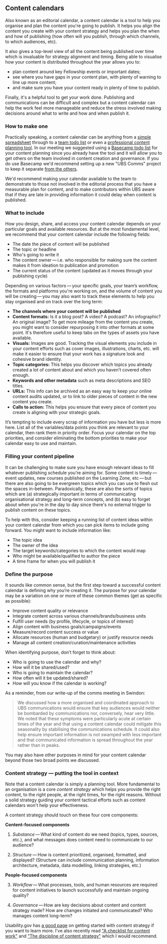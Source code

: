 ## Content calendars

Also known as an editorial calendar, a content calendar is a tool to help you organise and plan the content you're going to publish. It helps you align the content you create with your content strategy and helps you plan the when and how of publishing (how often will you publish, through which channels, to which audiences, etc).

It also gives a top-level view of all the content being published over time which is invaluable for strategy alignment and timing. Being able to visualise how your content is distributed throughout the year allows you to:

- plan content around key Fellowship events or important dates;
- see where you have gaps in your content plan, with plenty of warning to line up more content;
- and make sure you have your content ready in plenty of time to publish.

Finally, it's a helpful tool to get your work done. Publishing and communications can be difficult and complex but a content calendar can help the work feel more manageable and reduce the stress involved making decisions around what to write and how and when publish it.

### How to make one
Practically speaking, a content calendar can be anything from a [simple spreadsheet](https://docs.google.com/spreadsheets/d/1FtmTItkUjUFXMB6vhwSaATQo1AoC3yZwqooOQ4UZWHM/edit?usp=sharing) through to a [team todo list](https://asana.com/guide/examples/marketing/editorial-calendar) or even a [professional content planning tool](https://gathercontent.com/editorial-calendar). In our meeting we suggested using a [Basecamp todo list](https://basecamp.com/help/3/guides/projects/to-dos) for your content planning since you already have the tool and it will allow you to get others on the team involved in content creation and governance. If you do use Basecamp we'd recommend setting up a new "UBS Comms" project to keep it separate [from the others](https://3.basecamp.com/3225710/projects).

We'd recommend making your calendar available to the team to demonstrate to those not involved in the editorial process that you have a measurable plan for content, and to make contributors within UBS aware that if they are late in providing information it could delay when content is published.

### What to include

How you design, share, and access your content calendar depends on your particular goals and available resources. But at the most fundamental level, we recommend that your content calendar include the following fields:

- The date the piece of content will be published
- The topic or headline
- Who's going to write it
- The content owner — i.e. who responsible for making sure the content makes it from ideation to publication and promotion
- The current status of the content (updated as it moves through your publishing cycle)

Depending on various factors — your specific goals, your team’s workflow, the formats and platforms you're working on, and the volume of content you will be creating — you may also want to track these elements to help you stay organised and on track over the long term:

- **The channels where your content will be published**
- **Content formats:** Is it a blog post? A video? A podcast? An infographic? An original image? To get more mileage from the content you create, you might want to consider repurposing it into other formats at some point. It's therefore useful to keep tabs on the types of assets you have available.
- **Visuals:** Images are good. Tracking the visual elements you include in your content efforts such as cover images, illustrations, charts, etc. will make it easier to ensure that your work has a signature look and cohesive brand identity.
- **Topic categories:** This helps you discover which topics you already created a lot of content about and which you haven’t covered often enough.
- **Keywords and other metadata** such as meta descriptions and SEO titles.
- **URLs:** This info can be archived as an easy way to keep your online content audits updated, or to link to older pieces of content in the new content you create.
- **Calls to action:** This helps you ensure that every piece of content you create is aligning with your strategic goals.

It’s tempting to include every scrap of information you have but less is more here. List all of the variables/data points you think are relevant to your calendar, then rank them in priority order. Focus your calendar on the top priorities, and consider eliminating the bottom priorities to make your calendar easy to use and maintain.

### Filling your content pipeline

It can be challenging to make sure you have enough relevant ideas to fill whatever publishing schedule you're aiming for. Some content is timely — event updates, new courses published on the Learning Zone, etc — but there are also going to be evergreen topics which you can use to flesh out the spaces in-between. Paradoxically, these are also the sorts of topics which are (a) strategically important in terms of communicating organisational strategy and long-term concepts, and (b) easy to forget about when you're in the day to day since there's no external trigger to publish content on these topics.

To help with this, consider keeping a running list of content ideas within your content calendar from which you can pick items to include going forward. You might want to include information like:

- The topic idea
- The owner of the idea
- The target keywords/categories to which the content would map
- Who might be available/qualified to author the piece
- A time frame for when you will publish it

### Define the purpose

It sounds like common sense, but the first step toward a successful content calendar is defining why you’re creating it. The purpose for your calendar may be a variation on one or more of these common themes (get as specific as possible):

- Improve content quality or relevance
- Integrate content across various channels/brands/business units
- Fulfill user needs (by profile, lifecycle, or topics of interest)
- Align content with business goals/campaigns/events
- Measure/record content success or value
- Allocate resources (human and budgetary) or justify resource needs
- Manage all content creation/curation/maintenance activities

When identifying purpose, don’t forget to think about:

- Who is going to use the calendar and why?
- How will it be shared/used?
- Who is going to maintain the calendar?
- How often will it be updated/shared?
- How will you know if the calendar is working?

As a reminder, from our write-up of the comms meeting in Swindon:

> We discussed how a more organised and coordinated approach to UBS communications would ensure that key audiences would neither be bombarded by communications nor, conversely, hear very little. We noted that these symptoms were particularly acute at certain times of the year and that using a content calendar could mitigate this seasonality by stabilising the communications schedule. It could also help ensure important information is not swamped with less important and that communicated information is spread throughout the year rather than in peaks.

You may also have other purposes in mind for your content calendar beyond those two broad points we discussed.

### Content strategy — putting the tool in context
Note that a content calendar is simply a planning tool. More fundamental to an organisation is a core _content strategy_ which helps you provide the right content, to the right people, at the right times, for the right reasons. Without a solid strategy guiding your content tactical efforts such as content calendars won't help your effectiveness.

A content strategy should touch on these four core components:

**Content-focused components**

1) _Substance_ — What kind of content do we need (topics, types, sources, etc.), and what messages does content need to communicate to our audience?

2) _Structure_ — How is content prioritized, organised, formatted, and displayed? (Structure can include communication planning, information architecture, metadata, data modelling, linking strategies, etc.)

**People-focused components**

3) _Workflow_ — What processes, tools, and human resources are required for content initiatives to launch successfully and maintain ongoing quality?

4) _Governance_ — How are key decisions about content and content strategy made? How are changes initiated and communicated? Who manages content long-term?

Usability.gov has [a good page](https://www.usability.gov/what-and-why/content-strategy.html) on getting started with content strategy if you want to learn more. I've also recently read ["A checklist for content work"](https://alistapart.com/article/a-checklist-for-content-work) and ["The discipline of content strategy"](https://alistapart.com/article/thedisciplineofcontentstrategy) which I would recommend.
